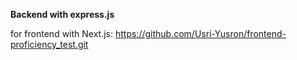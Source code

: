 **Backend with express.js**

for frontend with Next.js: https://github.com/Usri-Yusron/frontend-proficiency_test.git

